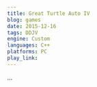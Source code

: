 ```yaml
---
title: Great Turtle Auto IV
blog: games
date: 2015-12-16
tags: DDJV
engine: Custom
languages: C++
platforms: PC
play_link:
---
```

...
